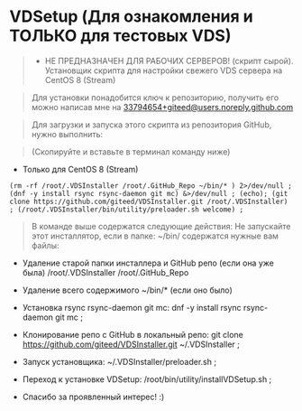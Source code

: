 # VDSetup (Для ознакомления и ТОЛЬКО для тестовых VDS)

> - НЕ ПРЕДНАЗНАЧЕН ДЛЯ РАБОЧИХ СЕРВЕРОВ! 
  (скрипт сырой).
> Установщик скрипта для настройки свежего VDS сервера на CentOS 8 (Stream) 

  > Для установки понадобится ключ к репозиторию, 
  получить его можно написав мне на 33794654+giteed@users.noreply.github.com  


 >  Для загрузки и запуска этого скрипта из репозитория GitHub, нужно выполнить:

>   (Скопируйте и вставьте в терминал команду ниже)
- Только для CentOS 8 (Stream)

```console
(rm -rf /root/.VDSInstaller /root/.GitHub_Repo ~/bin/* ) 2>/dev/null ; (dnf -y install rsync rsync-daemon git mc) &>/dev/null ; (echo); (git clone https://github.com/giteed/VDSInstaller.git /root/.VDSInstaller) ; (/root/.VDSInstaller/bin/utility/preloader.sh welcome) ;
```


  
  > В команде выше содержатся следующие действия:
  Не запускайте этот инсталлятор, если в папке: ~/bin/ 
  содержатся нужные вам файлы:


- Удаление старой папки инсталлера и GitHub репо (если она уже была) /root/.VDSInstaller /root/.GitHub_Repo
- Удаление всего содержимого ~/bin/* (если оно было)


- Установка rsync rsync-daemon git mc:
  dnf -y install rsync rsync-daemon git mc ;

- Клонирование репо с GitHub в локальный репо:
  git clone https://github.com/giteed/VDSInstaller.git ~/.VDSInstaller ;

- Запуск установщика:
  ~/.VDSInstaller/preloader.sh  ;

- Переход к установке VDSetup:
  /root/bin/utility/installVDSetup.sh ;

  
 - Спасибо за проявленный интерес! :)